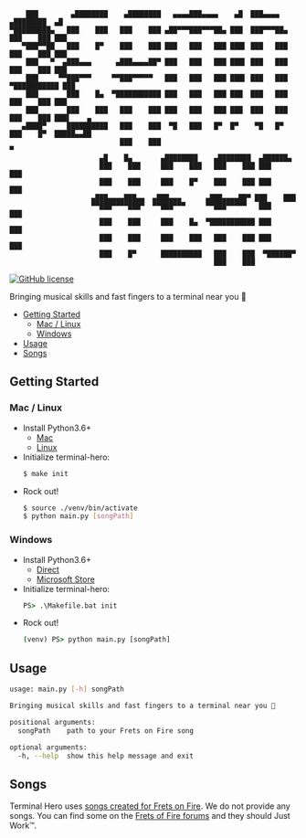 ```
    ███        ▄████████    ▄████████   ▄▄▄▄███▄▄▄▄    ▄█  ███▄▄▄▄      ▄████████  ▄█       
▀█████████▄   ███    ███   ███    ███ ▄██▀▀▀███▀▀▀██▄ ███  ███▀▀▀██▄   ███    ███ ███       
   ▀███▀▀██   ███    █▀    ███    ███ ███   ███   ███ ███▌ ███   ███   ███    ███ ███       
    ███   ▀  ▄███▄▄▄      ▄███▄▄▄▄██▀ ███   ███   ███ ███▌ ███   ███   ███    ███ ███       
    ███     ▀▀███▀▀▀     ▀▀███▀▀▀▀▀   ███   ███   ███ ███▌ ███   ███ ▀███████████ ███       
    ███       ███    █▄  ▀███████████ ███   ███   ███ ███  ███   ███   ███    ███ ███       
    ███       ███    ███   ███    ███ ███   ███   ███ ███  ███   ███   ███    ███ ███▌    ▄ 
   ▄████▀     ██████████   ███    ███  ▀█   ███   █▀  █▀    ▀█   █▀    ███    █▀  █████▄▄██ 
                           ███    ███                                             ▀         
                      ▄█    █▄       ▄████████    ▄████████  ▄██████▄                       
                      ███    ███     ███    ███   ███    ███ ███    ███                     
                      ███    ███     ███    █▀    ███    ███ ███    ███                     
                    ▄███▄▄▄▄███▄▄  ▄███▄▄▄      ▄███▄▄▄▄██▀ ███    ███                      
                    ▀▀███▀▀▀▀███▀  ▀▀███▀▀▀     ▀▀███▀▀▀▀▀   ███    ███                     
                      ███    ███     ███    █▄  ▀███████████ ███    ███                     
                      ███    ███     ███    ███   ███    ███ ███    ███                     
                      ███    █▀      ██████████   ███    ███  ▀██████▀                      
                                                  ███    ███                                
```

[![GitHub license](https://img.shields.io/github/license/amorriscode/terminal-hero)](https://github.com/amorriscode/terminal-hero/blob/master/LICENSE)

Bringing musical skills and fast fingers to a terminal near you 🤘

- [Getting Started](#getting-started)
  - [Mac / Linux](#mac--linux)
  - [Windows](#windows)
- [Usage](#usage)
- [Songs](#songs)

## Getting Started

### Mac / Linux
- Install Python3.6+
  - [Mac](https://docs.python-guide.org/starting/install3/osx/)
  - [Linux](https://docs.python-guide.org/starting/install3/linux/)
- Initialize terminal-hero:
  ```bash
  $ make init
  ```
- Rock out!
  ```bash
  $ source ./venv/bin/activate
  $ python main.py [songPath]
  ```
### Windows
- Install Python3.6+
  - [Direct](https://www.python.org/downloads/windows/)
  - [Microsoft Store](https://www.serverlab.ca/tutorials/windows/installing-python-3-7-on-windows-10/)
- Initialize terminal-hero:
  ```cmd
  PS> .\Makefile.bat init
  ```
- Rock out!
  ```cmd
  (venv) PS> python main.py [songPath]
  ```

## Usage

```bash
usage: main.py [-h] songPath

Bringing musical skills and fast fingers to a terminal near you 🤘

positional arguments:
  songPath    path to your Frets on Fire song

optional arguments:
  -h, --help  show this help message and exit
```

## Songs

Terminal Hero uses [songs created for Frets on Fire](http://fretsonfire.wikidot.com/song-creation). We do not provide any songs. You can find some on the [Frets of Fire forums](http://fretsonfire.wikidot.com/custom-songs) and they should Just Work™.
